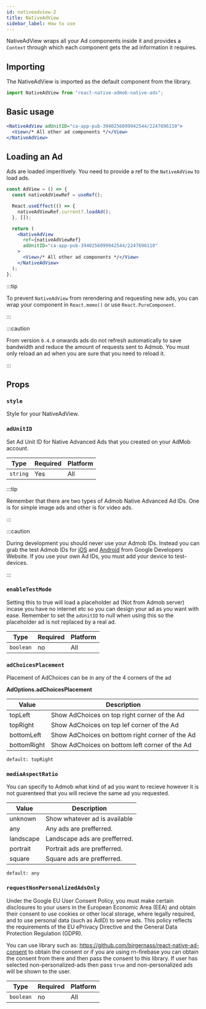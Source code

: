 ```yaml
---
id: nativeadview-2
title: NativeAdView
sidebar_label: How to use
---
```


NativeAdView wraps all your Ad components inside it and provides a `Context` through which each component gets the ad information it requires.

## Importing

The NativeAdView is imported as the default component from the library.

```jsx
import NativeAdView from "react-native-admob-native-ads";
```

## Basic usage

```jsx
<NativeAdView adUnitID="ca-app-pub-3940256099942544/2247696110">
  <View>/* All other ad components */</View>
</NativeAdView>
```

## Loading an Ad

Ads are loaded imperitively. You need to provide a ref to the `NativeAdView` to load ads.

```jsx
const AdView = () => {
  const nativeAdViewRef = useRef();

  React.useEffect(() => {
    nativeAdViewRef.current?.loadAd();
  }, []);

  return (
    <NativeAdView
      ref={nativeAdViewRef}
      adUnitID="ca-app-pub-3940256099942544/2247696110"
    >
      <View>/* All other ad components */</View>
    </NativeAdView>
  );
};
```

:::tip

To prevent `NativeAdView` from rerendering and requesting new ads, you can wrap your component in `React.memo()` or use `React.PureComponent`.

:::

:::caution

From version `0.4.0` onwards ads do not refresh automatically to save bandwidth and reduce the amount of requests sent to Admob. You must only reload an ad when you are sure that you need to reload it.

:::

## Props

### `style`

Style for your NativeAdView.

### `adUnitID`

Set Ad Unit ID for Native Advanced Ads that you created on your AdMob account.

| Type     | Required | Platform |
| -------- | -------- | -------- |
| `string` | Yes      | All      |

:::tip

Remember that there are two types of Admob Native Advanced Ad IDs. One is for simple image ads and other is for video ads.

:::

:::caution

During development you should never use your Admob IDs. Instead you can grab the test Admob IDs for [iOS](https://developers.google.com/admob/android/test-ads) and [Android](https://developers.google.com/admob/ios/test-ads) from Google Developers Website. If you use your own Ad IDs, you must add your device to test-devices.

:::

### `enableTestMode`

Setting this to true will load a placeholder ad (Not from Admob server) incase you have no internet etc so you can design your ad as you want with ease. Remember to set the `adUnitID` to null when using this so the placeholder ad is not replaced by a real ad.

| Type      | Required | Platform |
| --------- | -------- | -------- |
| `boolean` | no       | All      |

### `adChoicesPlacement`

Placement of AdChoices can be in any of the 4 corners of the ad

**AdOptions.adChoicesPlacement**

| Value       | Description                                     |
| ----------- | ----------------------------------------------- |
| topLeft     | Show AdChoices on top right corner of the Ad    |
| topRight    | Show AdChoices on top lef corner of the Ad      |
| bottomLeft  | Show AdChoices on bottom right corner of the Ad |
| bottomRight | Show AdChoices on bottom left corner of the Ad  |

`default: topRight`

### `mediaAspectRatio`

You can specify to Admob what kind of ad you want to recieve however it is not guarenteed that you will recieve the same ad you requested.

| Value     | Description                                     |
| --------- | ----------------------------------------------- |
| unknown   | Show whatever ad is available    |
| any       | Any ads are prefferred.     |
| landscape | Landscape ads are prefferred. |
| portrait  | Portrait ads are prefferred.  |
| square    | Square ads are prefferred.  |

`default: any`

### `requestNonPersonalizedAdsOnly`

Under the Google EU User Consent Policy, you must make certain disclosures
to your users in the European Economic Area (EEA) and obtain their consent
to use cookies or other local storage, where legally required, and to use
personal data (such as AdID) to serve ads. This policy reflects the requirements
of the EU ePrivacy Directive and the General Data Protection Regulation (GDPR).

You can use library such as: https://github.com/birgernass/react-native-ad-consent
to obtain the consent or if you are using rn-firebase you can obtain the consent from
there and then pass the consent to this library. If user has selected
non-personalized-ads then pass `true` and non-personalized ads will be shown to the user.

| Type      | Required | Platform |
| --------- | -------- | -------- |
| `boolean` | no       | All      |
